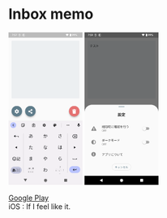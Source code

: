 # Inbox memo

<p>
    <img alt="Android" height="300px" src="doc/release/android/screenshot-1644879466728.png">
    <img alt="Android" height="300px" src="doc/release/android/screenshot-1644879550025.png">
</p>

[Google Play](https://play.google.com/store/apps/details?id=com.nfrutta.inbox_memo)  
iOS : If I feel like it.

